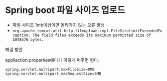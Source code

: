# Spring boot 파일 사이즈 업로드

* 파일 사이즈 1mb이상이면 올라가지 않는 오류 발생
* `org.apache.tomcat.util.http.fileupload.impl.FileSizeLimitExceededException: The field files exceeds its maximum permitted size of 1048576 bytes.`

해결 방안

appliaction.properties에다가 이렇게 써주면 된다.

`spring.servlet.multipart.maxFileSize=8MB spring.servlet.multipart.maxRequestSize=8MB`
